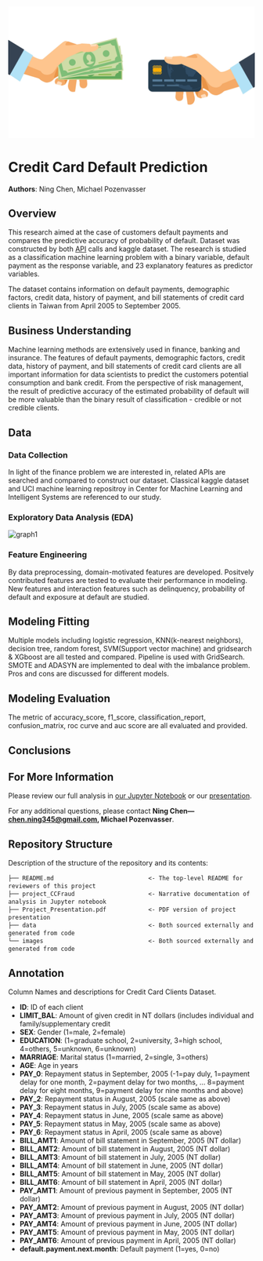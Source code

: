 ![CC](/images/CC.jpg)

# Credit Card Default Prediction

**Authors**: Ning Chen, Michael Pozenvasser

## Overview
This research aimed at the case of customers default payments and compares the predictive accuracy of probability of default. Dataset was constructed by both [API](https://www.fraudlabspro.com/developer) calls and kaggle dataset. The research is studied as a classification machine learning problem with a binary variable, default payment as the response variable, and 23 explanatory features as predictor variables.



The dataset contains information on default payments, demographic factors, credit data, history of payment, and bill statements of credit card clients in Taiwan from April 2005 to September 2005.


## Business Understanding
Machine learning methods are extensively used in finance, banking and insurance. The features of default payments, demographic factors, credit data, history of payment, and bill statements of credit card clients are all important information for data scientists to predict the customers potential consumption and bank credit. From the perspective of risk management, the result of predictive accuracy of the estimated probability of default will be more valuable than the binary result of classification - credible or not credible clients. 


## Data 

### Data Collection
In light of the finance problem we are interested in, related APIs are searched and compared to construct our dataset. Classical kaggle dataset and UCI machine learning repositroy in Center for Machine Learning and Intelligent Systems are referenced to our study.


### Exploratory Data Analysis (EDA)
![graph1](/images/box.png)


### Feature Engineering

By data preprocessing, domain-motivated features are developed. Positvely contributed features are tested to evaluate their performance in modeling. New features and interaction features such as delinquency, probability of default and exposure at default are studied.

## Modeling Fitting

Multiple models including logistic regression, KNN(k-nearest neighbors), decision tree, random forest, SVM(Support vector machine) and gridsearch & XGboost are all tested and compared. Pipeline is used with GridSearch. SMOTE and ADASYN are implemented to deal with the imbalance problem. Pros and cons are discussed for different models.

## Modeling Evaluation
The metric of accuracy_score, f1_score, classification_report, confusion_matrix, roc curve and auc score are all evaluated and provided.





## Conclusions




## For More Information

Please review our full analysis in [our Jupyter Notebook](https://github.com/ghcn345/Coronavirus-Research) or our [presentation]().

For any additional questions, please contact **Ning Chen—chen.ning345@gmail.com, Michael Pozenvasser**.

## Repository Structure

Description of the structure of the repository and its contents:

```
├── README.md                           <- The top-level README for reviewers of this project
├── project_CCFraud                     <- Narrative documentation of analysis in Jupyter notebook
├── Project_Presentation.pdf            <- PDF version of project presentation
├── data                                <- Both sourced externally and generated from code
└── images                              <- Both sourced externally and generated from code

```


## Annotation

Column Names and descriptions for Credit Card Clients Dataset.

* **ID**: ID of each client
* **LIMIT_BAL**: Amount of given credit in NT dollars (includes individual and family/supplementary credit
* **SEX**: Gender (1=male, 2=female)
* **EDUCATION**: (1=graduate school, 2=university, 3=high school, 4=others, 5=unknown, 6=unknown)
* **MARRIAGE**: Marital status (1=married, 2=single, 3=others)
* **AGE**: Age in years
* **PAY_0**: Repayment status in September, 2005 (-1=pay duly, 1=payment delay for one month, 2=payment delay for two months, … 8=payment delay for eight months, 9=payment delay for nine months and above)
* **PAY_2**: Repayment status in August, 2005 (scale same as above)
* **PAY_3**: Repayment status in July, 2005 (scale same as above)
* **PAY_4**: Repayment status in June, 2005 (scale same as above)
* **PAY_5**: Repayment status in May, 2005 (scale same as above)
* **PAY_6**: Repayment status in April, 2005 (scale same as above)
* **BILL_AMT1**: Amount of bill statement in September, 2005 (NT dollar)
* **BILL_AMT2**: Amount of bill statement in August, 2005 (NT dollar)
* **BILL_AMT3**: Amount of bill statement in July, 2005 (NT dollar)
* **BILL_AMT4**: Amount of bill statement in June, 2005 (NT dollar)
* **BILL_AMT5**: Amount of bill statement in May, 2005 (NT dollar)
* **BILL_AMT6**: Amount of bill statement in April, 2005 (NT dollar)
* **PAY_AMT1**: Amount of previous payment in September, 2005 (NT dollar)
* **PAY_AMT2**: Amount of previous payment in August, 2005 (NT dollar)
* **PAY_AMT3**: Amount of previous payment in July, 2005 (NT dollar)
* **PAY_AMT4**: Amount of previous payment in June, 2005 (NT dollar)
* **PAY_AMT5**: Amount of previous payment in May, 2005 (NT dollar)
* **PAY_AMT6**: Amount of previous payment in April, 2005 (NT dollar)
* **default.payment.next.month**: Default payment (1=yes, 0=no)